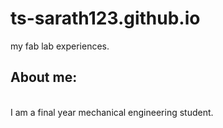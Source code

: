 # ts-sarath123.github.io
my fab lab experiences.
<br>
## About me:
<br>
I am a final year mechanical engineering student.
